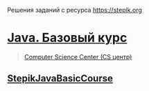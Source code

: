 Решения заданий с ресурса https://stepik.org

# [Java. Базовый курс](https://stepik.org/course/187/syllabus)
> [Computer Science Center (CS центр)](https://stepik.org/org/compscicenter)
## [StepikJavaBasicCourse](https://github.com/sergbelov/Stepik/tree/StepikJavaBasicCourse/StepikJavaBasicCourse)<br><br>
